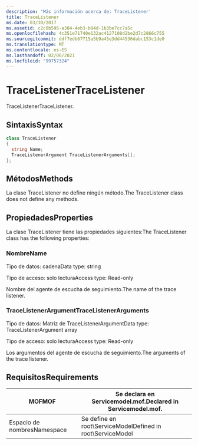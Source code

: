 ```yaml
---
description: 'Más información acerca de: TraceListener'
title: TraceListener
ms.date: 03/30/2017
ms.assetid: c2c0b595-a384-4eb3-b94d-1b3be7cc7a5c
ms.openlocfilehash: 4c351e71740e132ac4127108d2be2d7c2866c755
ms.sourcegitcommit: ddf7edb67715a5b9a45e3dd44536dabc153c1de0
ms.translationtype: MT
ms.contentlocale: es-ES
ms.lasthandoff: 02/06/2021
ms.locfileid: "99757324"
---
```

# <a name="tracelistener"></a><span data-ttu-id="cd491-103">TraceListener</span><span class="sxs-lookup"><span data-stu-id="cd491-103">TraceListener</span></span>

<span data-ttu-id="cd491-104">TraceListener</span><span class="sxs-lookup"><span data-stu-id="cd491-104">TraceListener.</span></span>  
  
## <a name="syntax"></a><span data-ttu-id="cd491-105">Sintaxis</span><span class="sxs-lookup"><span data-stu-id="cd491-105">Syntax</span></span>  
  
```csharp
class TraceListener  
{  
  string Name;  
  TraceListenerArgument TraceListenerArguments[];  
};  
```  
  
## <a name="methods"></a><span data-ttu-id="cd491-106">Métodos</span><span class="sxs-lookup"><span data-stu-id="cd491-106">Methods</span></span>  

 <span data-ttu-id="cd491-107">La clase TraceListener no define ningún método.</span><span class="sxs-lookup"><span data-stu-id="cd491-107">The TraceListener class does not define any methods.</span></span>  
  
## <a name="properties"></a><span data-ttu-id="cd491-108">Propiedades</span><span class="sxs-lookup"><span data-stu-id="cd491-108">Properties</span></span>  

 <span data-ttu-id="cd491-109">La clase TraceListener tiene las propiedades siguientes:</span><span class="sxs-lookup"><span data-stu-id="cd491-109">The TraceListener class has the following properties:</span></span>  
  
### <a name="name"></a><span data-ttu-id="cd491-110">Nombre</span><span class="sxs-lookup"><span data-stu-id="cd491-110">Name</span></span>  

 <span data-ttu-id="cd491-111">Tipo de datos: cadena</span><span class="sxs-lookup"><span data-stu-id="cd491-111">Data type: string</span></span>  
  
 <span data-ttu-id="cd491-112">Tipo de acceso: solo lectura</span><span class="sxs-lookup"><span data-stu-id="cd491-112">Access type: Read-only</span></span>  
  
 <span data-ttu-id="cd491-113">Nombre del agente de escucha de seguimiento.</span><span class="sxs-lookup"><span data-stu-id="cd491-113">The name of the trace listener.</span></span>  
  
### <a name="tracelistenerarguments"></a><span data-ttu-id="cd491-114">TraceListenerArgument</span><span class="sxs-lookup"><span data-stu-id="cd491-114">TraceListenerArguments</span></span>  

 <span data-ttu-id="cd491-115">Tipo de datos: Matriz de TraceListenerArgument</span><span class="sxs-lookup"><span data-stu-id="cd491-115">Data type: TraceListenerArgument array</span></span>  
  
 <span data-ttu-id="cd491-116">Tipo de acceso: solo lectura</span><span class="sxs-lookup"><span data-stu-id="cd491-116">Access type: Read-only</span></span>  
  
 <span data-ttu-id="cd491-117">Los argumentos del agente de escucha de seguimiento.</span><span class="sxs-lookup"><span data-stu-id="cd491-117">The arguments of the trace listener.</span></span>  
  
## <a name="requirements"></a><span data-ttu-id="cd491-118">Requisitos</span><span class="sxs-lookup"><span data-stu-id="cd491-118">Requirements</span></span>  
  
|<span data-ttu-id="cd491-119">MOF</span><span class="sxs-lookup"><span data-stu-id="cd491-119">MOF</span></span>|<span data-ttu-id="cd491-120">Se declara en Servicemodel.mof.</span><span class="sxs-lookup"><span data-stu-id="cd491-120">Declared in Servicemodel.mof.</span></span>|  
|---------|-----------------------------------|  
|<span data-ttu-id="cd491-121">Espacio de nombres</span><span class="sxs-lookup"><span data-stu-id="cd491-121">Namespace</span></span>|<span data-ttu-id="cd491-122">Se define en root\ServiceModel</span><span class="sxs-lookup"><span data-stu-id="cd491-122">Defined in root\ServiceModel</span></span>|
